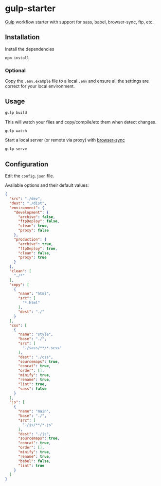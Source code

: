 # gulp-starter

[Gulp](http://gulpjs.com) workflow starter with support for sass, babel, browser-sync, ftp, etc.

## Installation

Install the dependencies

```sh
npm install
```

### Optional

Copy the ```.env.example``` file to a local ```.env``` and ensure all the settings are correct for your local environment.

## Usage

```sh
gulp build
```

This will watch your files and copy/compile/etc them when detect changes.

```sh
gulp watch
```

Start a local server (or remote via proxy) with [browser-sync](https://www.browsersync.io/)

```sh
gulp serve
```

## Configuration

Edit the ```config.json``` file.

Available options and their default values:

```json
{
  "src": "./dev",
  "dest": "./dist",
  "environment": {
    "development": {
      "archive": false,
      "ftpDeploy": false,
      "clean": true,
      "proxy": false
    },
    "production": {
      "archive": true,
      "ftpDeploy": true,
      "clean": false,
      "proxy": true
    }
  },
  "clean": [
    "./*"
  ],
  "copy": [
    {
      "name": "html",
      "src": [
        "*.html"
      ],
      "dest": "./"
    }
  ],
  "css": [
    {
      "name": "style",
      "base": "./",
      "src": [
        "./sass/**/*.scss"
      ],
      "dest": "./css",
      "sourcemaps": true,
      "concat": true,
      "order": [],
      "minify": true,
      "rename": true,
      "lint": true,
      "sass": false
    }
  ],
  "js": [
    {
      "name": "main",
      "base": "./",
      "src": [
        "./js/**/*.js"
      ],
      "dest": "./js",
      "sourcemaps": true,
      "concat": true,
      "order": [],
      "minify": true,
      "rename": true,
      "babel": false,
      "lint": true
    }
  ]
}
```
